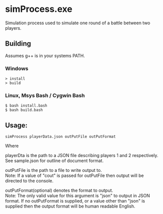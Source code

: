 # simProcess.exe

Simulation process used to simulate one round of a battle between two players.
## Building
Assumes g++ is in your systems PATH.
### Windows
```
> install
> build
```
### Linux, Msys Bash / Cygwin Bash 
```
$ bash install.bash
$ bash build.bash
```
## Usage:
```
simProcess playerData.json outPutFile outPutFormat
```
Where

playerDta is the path to a JSON file describing players
1 and 2 respectively. See sample.json for outline of document format.
  
outPutFile is the path to a file to write output to.  
Note: If a value of "cout" is passed for outPutFile then output will be directed to the console.

outPutFormat(optional) denotes the format to output.  
Note: The only valid value for this argument is "json" to output in JSON format. If no outPutFormat is supplied,
or a value other than "json" is supplied then the output format will be human readable English.